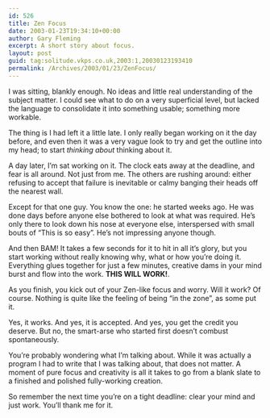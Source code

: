 ```yaml
---
id: 526
title: Zen Focus
date: 2003-01-23T19:34:10+00:00
author: Gary Fleming
excerpt: A short story about focus.
layout: post
guid: tag:solitude.vkps.co.uk,2003:1,20030123193410
permalink: /Archives/2003/01/23/ZenFocus/
---
```

I was sitting, blankly enough. No ideas and little real understanding of the subject matter. I could see what to do on a very superficial level, but lacked the language to consolidate it into something usable; something more workable.

The thing is I had left it a little late. I only really began working on it the day before, and even then it was a very vague look to try and get the outline into my head; to start _thinking about_ thinking about it.

A day later, I&#8217;m sat working on it. The clock eats away at the deadline, and fear is all around. Not just from me. The others are rushing around: either refusing to accept that failure is inevitable or calmy banging their heads off the nearest wall.

Except for that one guy. You know the one: he started weeks ago. He was done days before anyone else bothered to look at what was required. He&#8217;s only there to look down his nose at everyone else, interspersed with small bouts of &#8220;This is so easy&#8221;. He&#8217;s not impressing anyone though.

And then BAM! It takes a few seconds for it to hit in all it&#8217;s glory, but you start working without really knowing why, what or how you&#8217;re doing it. Everything glues together for just a few minutes, creative dams in your mind burst and flow into the work. **THIS WILL WORK!**.

As you finish, you kick out of your Zen-like focus and worry. Will it work? Of course. Nothing is quite like the feeling of being &#8220;in the zone&#8221;, as some put it.

Yes, it works. And yes, it is accepted. And yes, you get the credit you deserve. But no, the smart-arse who started first doesn&#8217;t combust spontaneously.

You&#8217;re probably wondering what I&#8217;m talking about. While it was actually a program I had to write that I was talking about, that does not matter. A moment of pure focus and creativity is all it takes to go from a blank slate to a finished and polished fully-working creation.

So remember the next time you&#8217;re on a tight deadline: clear your mind and just work. You&#8217;ll thank me for it.